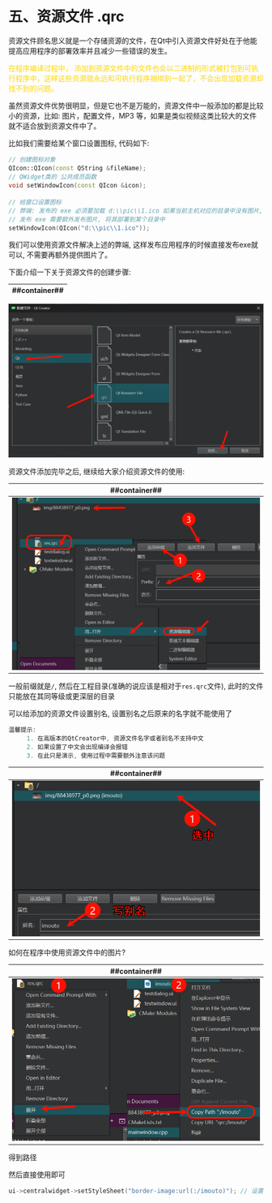 # 五、资源文件 .qrc
资源文件顾名思义就是一个存储资源的文件，在Qt中引入资源文件好处在于他能提高应用程序的部署效率并且减少一些错误的发生。

<span style="color:gold">在程序编译过程中， 添加到资源文件中的文件也会以二进制的形式被打包到可执行程序中，这样这些资源就永远和可执行程序捆绑到一起了，不会出现加载资源却找不到的问题。</span>

虽然资源文件优势很明显，但是它也不是万能的，资源文件中一般添加的都是比较小的资源，比如: 图片，配置文件，MP3 等，如果是类似视频这类比较大的文件就不适合放到资源文件中了。

比如我们需要给某个窗口设置图标, 代码如下:

```C++
// 创建图标对象
QIcon::QIcon(const QString &fileName);
// QWidget类的 公共成员函数
void setWindowIcon(const QIcon &icon);

// 给窗口设置图标
// 弊端: 发布的 exe 必须要加载 d:\\pic\\1.ico 如果当前主机对应的目录中没有图片, 图标就无法被加载
// 发布 exe 需要额外发布图片, 将其部署到某个目录中
setWindowIcon(QIcon("d:\\pic\\1.ico"));
```

我们可以使用资源文件解决上述的弊端, 这样发布应用程序的时候直接发布exe就可以, 不需要再额外提供图片了。

下面介绍一下关于资源文件的创建步骤:

| ##container## |
|:--:|
![Clip_2024-08-09_23-01-51.png ##w600##](./Clip_2024-08-09_23-01-51.png)

资源文件添加完毕之后, 继续给大家介绍资源文件的使用:

| ##container## |
|:--:|
|![Clip_2024-08-09_23-05-35.png ##w600##](./Clip_2024-08-09_23-05-35.png)|

一般前缀就是`/`, 然后在工程目录(准确的说应该是相对于`res.qrc`文件), 此时的文件只能放在其同等级或更深层的目录

可以给添加的资源文件设置别名, 设置别名之后原来的名字就不能使用了

```C++
温馨提示:
     1. 在高版本的QtCreator中, 资源文件名字或者别名不支持中文
     2. 如果设置了中文会出现编译会报错
     3. 在此只是演示, 使用过程中需要额外注意该问题
```

| ##container## |
|:--:|
|![Clip_2024-08-09_23-11-46.png ##w500##](./Clip_2024-08-09_23-11-46.png)|

如何在程序中使用资源文件中的图片?

| ##container## |
|:--:|
|![Clip_2024-08-09_23-21-25.png ##w400##](./Clip_2024-08-09_23-21-25.png)|

得到路径

然后直接使用即可

```C++
ui->centralwidget->setStyleSheet("border-image:url(:/imouto)"); // 设置窗口背景
```
